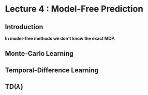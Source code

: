 # Lecture 4 : Model-Free Prediction

## Introduction

**In model-free methods we don't know the exact MDP.**



## Monte-Carlo Learning

## Temporal-Difference Learning

## TD($\lambda$)